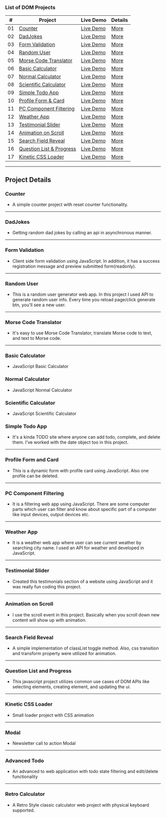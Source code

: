 ### List of DOM Projects

|  #  | Project                                                                                                         | Live Demo                                                                             | Details                             |
| :-: | --------------------------------------------------------------------------------------------------------------- | ------------------------------------------------------------------------------------- | ----------------------------------- |
| 01  | [Counter](https://github.com/Jisan-mia/dom-projects/tree/main/projects/counter)                                 | [Live Demo](https://jisan-mia.github.io/dom-projects/projects/counter/)               | [More](#counter)                    |
| 02  | [DadJokes](https://github.com/Jisan-mia/dom-projects/tree/main/projects/dad-jokes)                              | [Live Demo](https://jisan-mia.github.io/dom-projects/projects/dad-jokes)              | [More](#dadjokes)                   |
| 03  | [Form Validation](https://github.com/Jisan-mia/dom-projects/tree/main/projects/form-validation)                 | [Live Demo](https://jisan-mia.github.io/dom-projects/projects/form-validation)        | [More](#form-validation)            |
| 04  | [Random User](https://github.com/Jisan-mia/dom-projects/tree/main/projects/random-user)                         | [Live Demo](https://jisan-mia.github.io/dom-projects/projects/random-user)            | [More](#random-user)                |
| 05  | [Morse Code Translator](https://github.com/Jisan-mia/dom-projects/tree/main/projects/morse-translator)          | [Live Demo](https://jisan-mia.github.io/dom-projects/projects/morse-translator)       | [More](#morse-code-translator)      |
| 06  | [Basic Calculator](https://github.com/Jisan-mia/dom-projects/tree/main/projects/basic-calculator)               | [Live Demo](https://jisan-mia.github.io/dom-projects/projects/basic-calculator)       | [More](#basic-calculator)           |
| 07  | [Normal Calculator](https://github.com/Jisan-mia/dom-projects/tree/main/projects/normal-calculator)             | [Live Demo](https://jisan-mia.github.io/dom-projects/projects/normal-calculator)      | [More](#normal-calculator)          |
| 08  | [Scientific Calculator](https://github.com/Jisan-mia/dom-projects/tree/main/projects/scientific-calculator)     | [Live Demo](https://jisan-mia.github.io/dom-projects/projects/scientific-calculator)  | [More](#scientific-calculator)      |
| 09  | [Simple Todo App](https://github.com/Jisan-mia/dom-projects/tree/main/projects/js-todo)                         | [Live Demo](https://jisan-mia.github.io/dom-projects/projects/js-todo)                | [More](#simple-todo-app)            |
| 10  | [Profile Form & Card](https://github.com/Jisan-mia/dom-projects/tree/main/projects/profile-form)                | [Live Demo](https://jisan-mia.github.io/dom-projects/projects/profile-form)           | [More](#profile-form-and-card)      |
| 11  | [PC Component Filtering](https://github.com/Jisan-mia/dom-projects/tree/main/projects/pc-component-filter)      | [Live Demo](https://jisan-mia.github.io/dom-projects/projects/pc-component-filter)    | [More](#pc-component-filtering)     |
| 12  | [Weather App](https://github.com/Jisan-mia/dom-projects/tree/main/projects/weather-app)                         | [Live Demo](https://jisan-mia.github.io/dom-projects/projects/weather-app)            | [More](#weather-app)                |
| 13  | [Testimonial Slider](https://github.com/Jisan-mia/dom-projects/tree/main/projects/testimonial-slider)           | [Live Demo](https://jisan-mia.github.io/dom-projects/projects/testimonial-slider)     | [More](#testionial-slider)          |
| 14  | [Animation on Scroll](https://github.com/Jisan-mia/dom-projects/tree/main/projects/animation-on-scroll)         | [Live Demo](https://jisan-mia.github.io/dom-projects/projects/animation-on-scroll)    | [More](#animation-on-scroll)        |
| 15  | [Search Field Reveal](https://github.com/Jisan-mia/dom-projects/tree/main/projects/search-field-reveal)         | [Live Demo](https://jisan-mia.github.io/dom-projects/projects/search-field-reveal)    | [More](#search-field-reveal)        |
| 16  | [Question List & Progress](https://github.com/Jisan-mia/dom-projects/tree/main/projects/question-list-progress) | [Live Demo](https://jisan-mia.github.io/dom-projects/projects/question-list-progress) | [More](#question-list-and-progress) |
| 17  | [Kinetic CSS Loader](https://github.com/Jisan-mia/dom-projects/tree/main/projects/kinetic-loader)               | [Live Demo](https://jisan-mia.github.io/dom-projects/projects/kinetic-loader)         | [More](#kinetic-css-loader)         |

---

## Project Details

### Counter

- A simple counter project with reset counter functionality.

---

### DadJokes

- Getting random dad jokes by calling an api in asynchronous manner.

---

### Form Validation

- Client side form validation using JavaScript. In addition, it has a success registration message and preview submitted form(readonly).

---

### Random User

- This is a random user generator web app. In this project I used API to generate random user info. Every time you reload page/click generate btn, you'll see a new user.

---

### Morse Code Translator

- It's easy to use Morse Code Translator, translate Morse code to text, and text to Morse code.

---

### Basic Calculator

- JavaScript Basic Calculator

### Normal Calculator

- JavaScript Normal Calculator

### Scientific Calculator

- JavaScript Scientific Calculator

### Simple Todo App

- It's a kinda TODO site where anyone can add todo, complete, and delete them. I've worked with the date object too in this project.

---

### Profile Form and Card

- This is a dynamic form with profile card using JavaScript. Also one profile can be deleted.

---

### PC Component Filtering

- It is a filtering web app using JavaScript. There are some computer parts which user can filter and know about specific part of a computer like input devices, output devices etc.

---

### Weather App

- It is a weather web app where user can see current weather by searching city name. I used an API for weather and developed in JavaScript.

---

### Testimonial Slider

- Created this testimonials section of a website using JavaScript and it was really fun coding this project.

---

### Animation on Scroll

- I use the scroll event in this project. Basically when you scroll down new content will show up with animation.

---

### Search Field Reveal

- A simple implementation of classList toggle method. Also, css transition and transform property were utilized for animation.

---

### Question List and Progress

- This javascript project utilizes common use cases of DOM APIs like selecting elements, creating element, and updating the ui.

---

### Kinetic CSS Loader

- Small loader project with CSS animation

---

### Modal

- Newsletter call to action Modal

---

### Advanced Todo

- An advanced to web application with todo state filtering and edit/delete functionality

---

### Retro Calculator

- A Retro Style classic calculator web project with physical keyboard supported.

